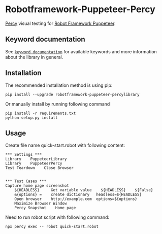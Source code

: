 # Robotframework-Puppeteer-Percy
[Percy](https://percy.io) visual testing for [Robot Framework Puppeteer](https://github.com/qahive/robotframework-puppeteer).


Keyword documentation
---------------------
See [`keyword documentation`](https://qahive.github.io/robotframework-puppeteer-percy/PuppeteerPercyLibrary.html) for available keywords and more information about the library in general.


Installation
------------
The recommended installation method is using pip:

    pip install --upgrade robotframework-puppeteer-percylibrary
    
Or manually install by running following command
    
    pip install -r requirements.txt
    python setup.py install
    

Usage
------------
Create file name quick-start.robot with following content:

    *** Settings ***
    Library    PuppeteerLibrary
    Library    PuppeteerPercy
    Test Teardown    Close Browser
    
    
    *** Test Cases ***
    Capture home page screenshot
        ${HEADLESS}     Get variable value    ${HEADLESS}    ${False}
        &{options} =    create dictionary   headless=${HEADLESS}
        Open browser    http://example.com  options=${options}
        Maximize Browser Window
        Percy Snapshot    Home page

Need to run robot script with following command:
    
    npx percy exec -- robot quick-start.robot
